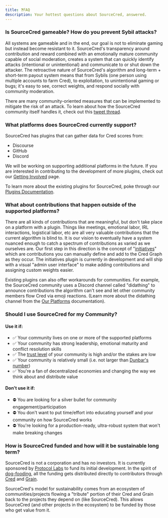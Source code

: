```yaml
---
title: ❓FAQ
description: Your hottest questions about SourceCred, answered.
---
```


### Is SourceCred gameable? How do you prevent Sybil attacks?

All systems are gameable and in the end, our goal is not to eliminate gaming but instead become resistant to it. SourceCred's transparency around contribution and reward combined with an emotionally mature community capable of social moderation, creates a system that can quickly identify attacks (intentional or unintentional) and communicate to or shut down the attacker. The retroactive nature of SourceCred's algorithm and long-term + short-term payout system means that from Sybils (one person using multiple accounts to farm Cred), to exploitation, to unintentional gaming or bugs; it's easy to see, correct weights, and respond socially with community moderation.

There are many community-oriented measures that can be implemented to mitigate the risk of an attack. To learn about how the SourceCred community itself handles it, check out this [tweet thread](https://twitter.com/boredGenius/status/1275963160852221952).

### What platforms does SourceCred currently support?

SourceCred has plugins that can gather data for Cred scores from:

- Discourse
- GitHub
- Discord

We will be working on supporting additional platforms in the future. If you are interested in contributing to the development of more plugins, check out our [Getting Involved](/docs/beta/get-involved) page.

To learn more about the existing plugins for SourceCred, poke through our [Plugins Documentation](https://sourcecred.io/docs/beta/plugins/github).

### What about contributions that happen outside of the supported platforms?

There are all kinds of contributions that are meaningful, but don't take place on a platform with a plugin. Things like meetings, emotional labor, IRL interactions, logistical labor, etc are all very valuable contributions that the current algorithm is blind to. It is our vision to eventually have a system nuanced enough to catch a spectrum of contributions as varied as we ourselves are. Our first step in this direction is the concept of "[initiatives](plugins/initiatives.md)" which are contributions you can manually define and add to the Cred Graph as they occur. The initiatives plugin is currently in development and will ship with a visual "admin user interface" to make adding contributions and assigning custom weights easier.

Existing plugins can also offer workarounds for communities. For example, the SourceCred community uses a Discord channel called "didathing" to announce contributions the algorithm can't see and let other community members flow Cred via emoji reactions. (Learn more about the didathing channel from the [Our Platforms](https://sourcecred.io/docs/beta/our-platforms) documentation).

### Should I use SourceCred for my Community?

#### Use it if:

- ✅ Your community lives on one or more of the supported platforms
- ✅ Your community has strong leadership, emotional maturity and conflict resolution skills
- ✅ The [trust level](../concepts/trust_levels.md) of your community is high and/or the stakes are low
- ✅ Your community is relatively small (i.e. not larger than [Dunbar's number](https://en.wikipedia.org/wiki/Dunbar%27s_number))
- ✅ You're a fan of decentralized economies and changing the way we think about and distribute value

#### Don't use it if:

- ⛔️ You are looking for a silver bullet for community engagement/participation
- ⛔️ You don't want to put time/effort into educating yourself and your community on how SourceCred works
- ⛔️ You're looking for a production-ready, ultra-robust system that won't make breaking changes

### How is SourceCred funded and how will it be sustainable long term?

SourceCred is not a corporation and has no investors. It is currently sponsored by [Protocol Labs](https://protocol.ai/) to fund its initial development. In the spirit of [dog-fooding](https://en.wikipedia.org/wiki/Eating_your_own_dog_food), all the funding gets distributed directly to contributors through [Cred](cred.md) and [Grain](grain.md).

SourceCred's model for sustainability comes from an ecosystem of communities/projects flowing a "tribute" portion of their Cred and Grain back to the projects they depend on (like SourceCred). This allows SourceCred (and other projects in the ecosystem) to be funded by those who get value from it.

